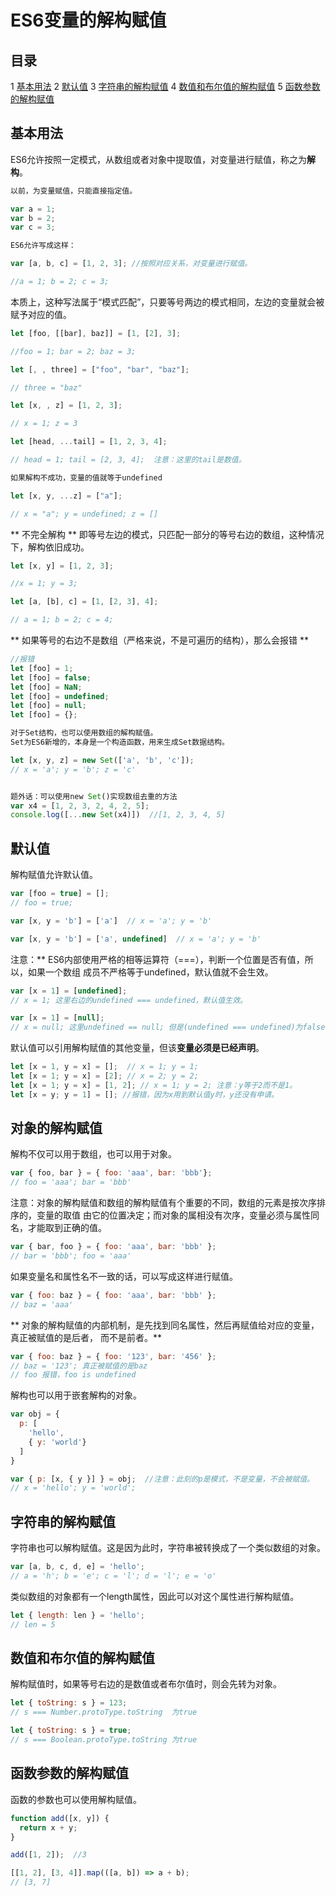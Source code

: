 # ES6变量的解构赋值 #

## 目录 ##

1 [基本用法](#href1)
2 [默认值](#href2)
3 [字符串的解构赋值](#href3)
4 [数值和布尔值的解构赋值](#href4)
5 [函数参数的解构赋值](#href5)

## <a name='href1'>基本用法</a> ##
ES6允许按照一定模式，从数组或者对象中提取值，对变量进行赋值，称之为**解构**。

```js
以前，为变量赋值，只能直接指定值。

var a = 1;
var b = 2;
var c = 3;
```

```js
ES6允许写成这样：

var [a, b, c] = [1, 2, 3]; //按照对应关系，对变量进行赋值。

//a = 1; b = 2; c = 3;
```
本质上，这种写法属于“模式匹配”，只要等号两边的模式相同，左边的变量就会被赋予对应的值。

```js
let [foo, [[bar], baz]] = [1, [2], 3];

//foo = 1; bar = 2; baz = 3;
```

```js
let [, , three] = ["foo", "bar", "baz"];

// three = "baz"
```

```js
let [x, , z] = [1, 2, 3];

// x = 1; z = 3
```

```js
let [head, ...tail] = [1, 2, 3, 4];

// head = 1; tail = [2, 3, 4];  注意：这里的tail是数值。

如果解构不成功，变量的值就等于undefined

let [x, y, ...z] = ["a"];

// x = "a"; y = undefined; z = []
```

** 不完全解构 **
即等号左边的模式，只匹配一部分的等号右边的数组，这种情况下，解构依旧成功。

```js
let [x, y] = [1, 2, 3];

//x = 1; y = 3;

let [a, [b], c] = [1, [2, 3], 4];

// a = 1; b = 2; c = 4;
```

** 如果等号的右边不是数组（严格来说，不是可遍历的结构），那么会报错 **

```js
//报错
let [foo] = 1;
let [foo] = false;
let [foo] = NaN;
let [foo] = undefined;
let [foo] = null;
let [foo] = {};
```

```js
对于Set结构，也可以使用数组的解构赋值。
Set为ES6新增的，本身是一个构造函数，用来生成Set数据结构。

let [x, y, z] = new Set(['a', 'b', 'c']);
// x = 'a'; y = 'b'; z = 'c'


题外话：可以使用new Set()实现数组去重的方法
var x4 = [1, 2, 3, 2, 4, 2, 5];
console.log([...new Set(x4)])  //[1, 2, 3, 4, 5]
```

## <a name='href2'>默认值</a> ##
解构赋值允许默认值。

```js
var [foo = true] = [];
// foo = true;

var [x, y = 'b'] = ['a']  // x = 'a'; y = 'b'

var [x, y = 'b'] = ['a', undefined]  // x = 'a'; y = 'b'
```
注意：** ES6内部使用严格的相等运算符（===），判断一个位置是否有值，所以，如果一个数组
成员不严格等于undefined，默认值就不会生效。

```js
var [x = 1] = [undefined];
// x = 1; 这里右边的undefined === undefined，默认值生效。

var [x = 1] = [null];
// x = null; 这里undefined == null; 但是(undefined === undefined)为false，默认值不生效。

```

默认值可以引用解构赋值的其他变量，但该**变量必须是已经声明**。

```js
let [x = 1, y = x] = [];  // x = 1; y = 1;
let [x = 1; y = x] = [2]; // x = 2; y = 2;
let [x = 1; y = x] = [1, 2]; // x = 1; y = 2; 注意：y等于2而不是1。
let [x = y; y = 1] = []; //报错，因为x用到默认值y时，y还没有申请。
```


## <a name='href3'>对象的解构赋值</a> ##
解构不仅可以用于数组，也可以用于对象。

```js
var { foo, bar } = { foo: 'aaa', bar: 'bbb'};
// foo = 'aaa'; bar = 'bbb'

```
注意：对象的解构赋值和数组的解构赋值有个重要的不同，数组的元素是按次序排序的，变量的取值
由它的位置决定；而对象的属相没有次序，变量必须与属性同名，才能取到正确的值。

```js
var { bar, foo } = { foo: 'aaa', bar: 'bbb' };
// bar = 'bbb'; foo = 'aaa'
```

如果变量名和属性名不一致的话，可以写成这样进行赋值。

```js
var { foo: baz } = { foo: 'aaa', bar: 'bbb' };
// baz = 'aaa'
```

** 对象的解构赋值的内部机制，是先找到同名属性，然后再赋值给对应的变量，真正被赋值的是后者，
而不是前者。**

```js
var { foo: baz } = { foo: '123', bar: '456' };
// baz = '123'; 真正被赋值的是baz
// foo 报错，foo is undefined

```

解构也可以用于嵌套解构的对象。

```js
var obj = {
  p: [
    'hello',
    { y: 'world'}
  ]
}

var { p: [x, { y }] } = obj;  //注意：此刻的p是模式，不是变量，不会被赋值。
// x = 'hello'; y = 'world';
```

## <a name='href3'>字符串的解构赋值</a> ##

字符串也可以解构赋值。这是因为此时，字符串被转换成了一个类似数组的对象。

```js
var [a, b, c, d, e] = 'hello';
// a = 'h'; b = 'e'; c = 'l'; d = 'l'; e = 'o'
```

类似数组的对象都有一个length属性，因此可以对这个属性进行解构赋值。

```js
let { length: len } = 'hello';
// len = 5
```


## <a>数值和布尔值的解构赋值</a> ##

解构赋值时，如果等号右边的是数值或者布尔值时，则会先转为对象。

```js
let { toString: s } = 123;
// s === Number.protoType.toString  为true

let { toString: s } = true;
// s === Boolean.protoType.toString 为true
```


## <a name='href5'>函数参数的解构赋值</a> ##
函数的参数也可以使用解构赋值。

```js
function add([x, y]) {
  return x + y;
}

add([1, 2]);  //3
```

```js
[[1, 2], [3, 4]].map(([a, b]) => a + b);
// [3, 7]
```
